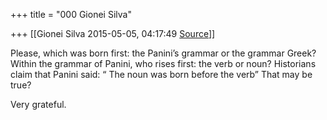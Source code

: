 +++
title = "000 Gionei Silva"

+++
[[Gionei Silva	2015-05-05, 04:17:49 [Source](https://groups.google.com/g/samskrita/c/_guIaLihj88)]]



Please, which was born first: the Panini’s grammar or the grammar Greek? Within the grammar of Panini, who rises first: the verb or noun? Historians claim that Panini said: “ The noun was born before the verb” That may be true?

Very grateful.  

